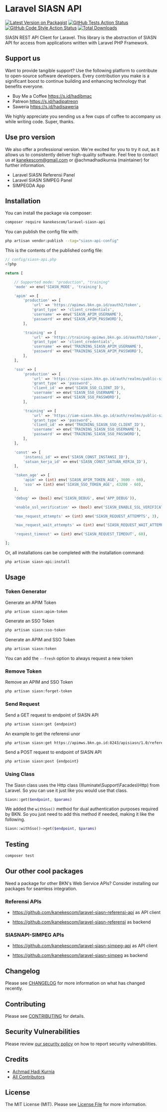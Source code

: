 # Laravel SIASN API

[![Latest Version on Packagist](https://img.shields.io/packagist/v/kanekescom/laravel-siasn-api.svg?style=flat-square)](https://packagist.org/packages/kanekescom/laravel-siasn-api)
[![GitHub Tests Action Status](https://img.shields.io/github/actions/workflow/status/kanekescom/laravel-siasn-api/run-tests.yml?branch=main&label=tests&style=flat-square)](https://github.com/kanekescom/laravel-siasn-api/actions?query=workflow%3Arun-tests+branch%3Amain)
[![GitHub Code Style Action Status](https://img.shields.io/github/actions/workflow/status/kanekescom/laravel-siasn-api/fix-php-code-style-issues.yml?branch=main&label=code%20style&style=flat-square)](https://github.com/kanekescom/laravel-siasn-api/actions?query=workflow%3A"Fix+PHP+code+style+issues"+branch%3Amain)
[![Total Downloads](https://img.shields.io/packagist/dt/kanekescom/laravel-siasn-api.svg?style=flat-square)](https://packagist.org/packages/kanekescom/laravel-siasn-api)

SIASN REST API Client for Laravel.
This library is the abstraction of SIASN API for access from applications written with Laravel PHP Framework.

## Support us

Want to provide tangible support? Use the following platform to contribute to open-source software developers. Every contribution you make is a significant boost to continue building and enhancing technology that benefits everyone.

- Buy Me a Coffee https://s.id/hadibmac
- Patreon https://s.id/hadipatreon
- Saweria https://s.id/hadisaweria

We highly appreciate you sending us a few cups of coffee to accompany us while writing code. Super, thanks.

## Use pro version

We also offer a professional version. We're excited for you to try it out, as it allows us to consistently deliver high-quality software. Feel free to contact us at kanekescom@gmail.com or @achmadhadikurnia (maintainer) for further information.

- Laravel SIASN Referensi Panel
- Laravel SIASN SIMPEG Panel
- SIMPEGDA App

## Installation

You can install the package via composer:

```bash
composer require kanekescom/laravel-siasn-api
```

You can publish the config file with:

```bash
php artisan vendor:publish --tag="siasn-api-config"
```

This is the contents of the published config file:

```php
// config/siasn-api.php
<?php

return [

    // Supported mode: "production", "training"
    'mode' => env('SIASN_MODE', 'training'),

    'apim' => [
        'production' => [
            'url' => 'https://apimws.bkn.go.id/oauth2/token',
            'grant_type' => 'client_credentials',
            'username' => env('SIASN_APIM_USERNAME'),
            'password' => env('SIASN_APIM_PASSWORD'),
        ],

        'training' => [
            'url' => 'https://training-apimws.bkn.go.id/oauth2/token',
            'grant_type' => 'client_credentials',
            'username' => env('TRAINING_SIASN_APIM_USERNAME'),
            'password' => env('TRAINING_SIASN_APIM_PASSWORD'),
        ],
    ],

    'sso' => [
        'production' => [
            'url' => 'https://sso-siasn.bkn.go.id/auth/realms/public-siasn/protocol/openid-connect/token',
            'grant_type' => 'password',
            'client_id' => env('SIASN_SSO_CLIENT_ID'),
            'username' => env('SIASN_SSO_USERNAME'),
            'password' => env('SIASN_SSO_PASSWORD'),
        ],

        'training' => [
            'url' => 'https://iam-siasn.bkn.go.id/auth/realms/public-siasn/protocol/openid-connect/token',
            'grant_type' => 'password',
            'client_id' => env('TRAINING_SIASN_SSO_CLIENT_ID'),
            'username' => env('TRAINING_SIASN_SSO_USERNAME'),
            'password' => env('TRAINING_SIASN_SSO_PASSWORD'),
        ],
    ],

    'const' => [
        'instansi_id' => env('SIASN_CONST_INSTANSI_ID'),
        'satuan_kerja_id' => env('SIASN_CONST_SATUAN_KERJA_ID'),
    ],

    'token_age' => [
        'apim' => (int) env('SIASN_APIM_TOKEN_AGE', 3600 - 60),
        'sso' => (int) env('SIASN_SSO_TOKEN_AGE', 43200 - 60),
    ],

    'debug' => (bool) env('SIASN_DEBUG', env('APP_DEBUG')),

    'enable_ssl_verification' => (bool) env('SIASN_ENABLE_SSL_VERIFICATION', true),

    'max_request_attempts' => (int) env('SIASN_REQUEST_ATTEMPTS', 3),

    'max_request_wait_attempts' => (int) env('SIASN_REQUEST_WAIT_ATTEMPTS', 30),

    'request_timeout' => (int) env('SIASN_REQUEST_TIMEOUT', 60),

];
```

Or, all installations can be completed with the installation command:

```bash
php artisan siasn-api:install
```

## Usage

### Token Generator

Generate an APIM Token

```bash
php artisan siasn:apim-token
```

Generate an SSO Token

```bash
php artisan siasn:sso-token
```

Generate an APIM and SSO Token

```bash
php artisan siasn:token
```

You can add the `--fresh` option to always request a new token

### Remove Token

Remove an APIM and SSO Token

```bash
php artisan siasn:forget-token
```

### Send Request

Send a GET request to endpoint of SIASN API

```bash
php artisan siasn:get {endpoint}
```

An example to get the referensi unor

```bash
php artisan siasn:get https://apimws.bkn.go.id:8243/apisiasn/1.0/referensi/ref-unor
```

Send a POST request to endpoint of SIASN API

```bash
php artisan siasn:post {endpoint}
```

### Using Class

The Siasn class uses the Http class (Illuminate\Support\Facades\Http) from Laravel. So you can use it just like you would use that class.

```php
Siasn::get($endpoint, $params)
```

We added the `withSso()` method for dual authentication purposes required by BKN. So you just need to add this method if needed, making it like the following.

```php
Siasn::withSso()->get($endpoint, $params)
```

## Testing

```bash
composer test
```

## Our other cool packages

Need a package for other BKN's Web Service APIs? Consider installing our packages for seamless integration.

### Referensi APIs

- https://github.com/kanekescom/laravel-siasn-referensi-api as API client

- https://github.com/kanekescom/laravel-siasn-referensi as backend

### SIASNAPI-SIMPEG APIs

- https://github.com/kanekescom/laravel-siasn-simpeg-api as API client

- https://github.com/kanekescom/laravel-siasn-simpeg as backend

## Changelog

Please see [CHANGELOG](CHANGELOG.md) for more information on what has changed recently.

## Contributing

Please see [CONTRIBUTING](CONTRIBUTING.md) for details.

## Security Vulnerabilities

Please review [our security policy](../../security/policy) on how to report security vulnerabilities.

## Credits

- [Achmad Hadi Kurnia](https://github.com/kanekescom)
- [All Contributors](../../contributors)

## License

The MIT License (MIT). Please see [License File](LICENSE.md) for more information.
